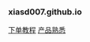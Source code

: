 ### xiasd007.github.io
[下单教程](https://docs.qq.com/doc/DSFRBY01Lak93eFNp)
[产品熟悉](https://docs.qq.com/doc/DSFRBY01Lak93eFNp"下这几款产品")

